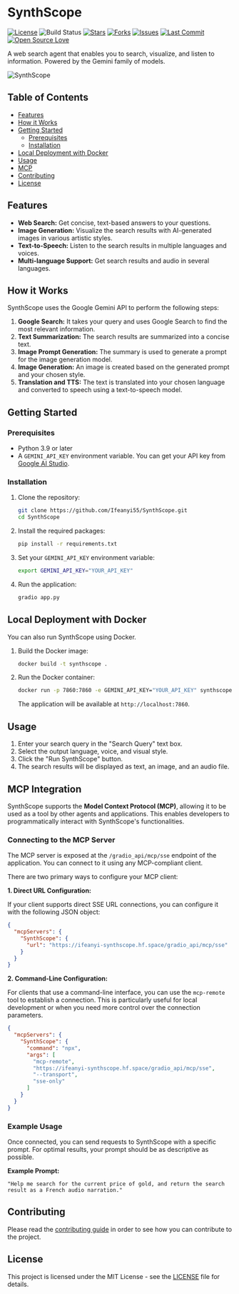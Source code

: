 # SynthScope

[![License](https://img.shields.io/github/license/Ifeanyi55/SynthScope)](./LICENSE)
![Build Status](https://github.com/Ifeanyi55/SynthScope/actions/workflows/ci.yml/badge.svg)
[![Stars](https://img.shields.io/github/stars/Ifeanyi55/SynthScope?style=social)](https://github.com/Ifeanyi55/SynthScope/stargazers)
[![Forks](https://img.shields.io/github/forks/Ifeanyi55/SynthScope?style=social)](https://github.com/Ifeanyi55/SynthScope/network/members)
[![Issues](https://img.shields.io/github/issues/Ifeanyi55/SynthScope)](https://github.com/Ifeanyi55/SynthScope/issues)
[![Last Commit](https://img.shields.io/github/last-commit/Ifeanyi55/SynthScope)](https://github.com/Ifeanyi55/SynthScope/commits/main)
[![Open Source Love](https://badges.frapsoft.com/os/v1/open-source.svg?v=103)](https://github.com/Ifeanyi55/SynthScope)

A web search agent that enables you to search, visualize, and listen to information. Powered by the Gemini family of models.

![SynthScope](SynthScope.gif)

## Table of Contents

- [Features](#features)
- [How it Works](#how-it-works)
- [Getting Started](#getting-started)
  - [Prerequisites](#prerequisites)
  - [Installation](#installation)
- [Local Deployment with Docker](#local-deployment-with-docker)
- [Usage](#usage)
- [MCP](#mcp)
- [Contributing](#contributing)
- [License](#license)

## Features

- **Web Search:** Get concise, text-based answers to your questions.
- **Image Generation:** Visualize the search results with AI-generated images in various artistic styles.
- **Text-to-Speech:** Listen to the search results in multiple languages and voices.
- **Multi-language Support:** Get search results and audio in several languages.

## How it Works

SynthScope uses the Google Gemini API to perform the following steps:

1.  **Google Search:** It takes your query and uses Google Search to find the most relevant information.
2.  **Text Summarization:** The search results are summarized into a concise text.
3.  **Image Prompt Generation:** The summary is used to generate a prompt for the image generation model.
4.  **Image Generation:** An image is created based on the generated prompt and your chosen style.
5.  **Translation and TTS:** The text is translated into your chosen language and converted to speech using a text-to-speech model.

## Getting Started

### Prerequisites

- Python 3.9 or later
- A `GEMINI_API_KEY` environment variable. You can get your API key from [Google AI Studio](https://aistudio.google.com/).

### Installation

1.  Clone the repository:
    ```bash
    git clone https://github.com/Ifeanyi55/SynthScope.git
    cd SynthScope
    ```
2.  Install the required packages:
    ```bash
    pip install -r requirements.txt
    ```
3.  Set your `GEMINI_API_KEY` environment variable:
    ```bash
    export GEMINI_API_KEY="YOUR_API_KEY"
    ```
4.  Run the application:
    ```bash
    gradio app.py
    ```

## Local Deployment with Docker

You can also run SynthScope using Docker.

1.  Build the Docker image:
    ```bash
    docker build -t synthscope .
    ```
2.  Run the Docker container:
    ```bash
    docker run -p 7860:7860 -e GEMINI_API_KEY="YOUR_API_KEY" synthscope
    ```
    The application will be available at `http://localhost:7860`.

## Usage

1.  Enter your search query in the "Search Query" text box.
2.  Select the output language, voice, and visual style.
3.  Click the "Run SynthScope" button.
4.  The search results will be displayed as text, an image, and an audio file.

## MCP Integration

SynthScope supports the **Model Context Protocol (MCP)**, allowing it to be used as a tool by other agents and applications. This enables developers to programmatically interact with SynthScope's functionalities.

### Connecting to the MCP Server

The MCP server is exposed at the `/gradio_api/mcp/sse` endpoint of the application. You can connect to it using any MCP-compliant client.

There are two primary ways to configure your MCP client:

**1. Direct URL Configuration:**

If your client supports direct SSE URL connections, you can configure it with the following JSON object:

```json
{
  "mcpServers": {
    "SynthScope": {
      "url": "https://ifeanyi-synthscope.hf.space/gradio_api/mcp/sse"
    }
  }
}
```

**2. Command-Line Configuration:**

For clients that use a command-line interface, you can use the `mcp-remote` tool to establish a connection. This is particularly useful for local development or when you need more control over the connection parameters.

```json
{
  "mcpServers": {
    "SynthScope": {
      "command": "npx",
      "args": [
        "mcp-remote",
        "https://ifeanyi-synthscope.hf.space/gradio_api/mcp/sse",
        "--transport",
        "sse-only"
      ]
    }
  }
}
```

### Example Usage

Once connected, you can send requests to SynthScope with a specific prompt. For optimal results, your prompt should be as descriptive as possible.

**Example Prompt:**

```
"Help me search for the current price of gold, and return the search result as a French audio narration."
```

## Contributing

Please read the [contributing guide](CONTRIBUTING.md) in order to see how you can contribute to the project.

## License

This project is licensed under the MIT License - see the [LICENSE](LICENSE) file for details.
